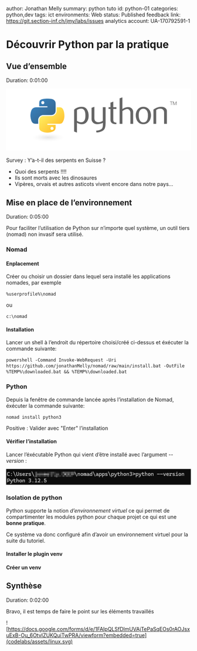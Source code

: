 author: Jonathan Melly
summary: python tuto
id: python-01
categories: python,dev
tags: ict
environments: Web
status: Published
feedback link: https://git.section-inf.ch/jmy/labs/issues
analytics account: UA-170792591-1

# Découvrir Python par la pratique

## Vue d’ensemble
Duration: 0:01:00

![Alt text](assets/python/python-logo-master-v3-TM-flattened.png)

Survey
: Y’a-t-il des serpents en Suisse ?
<ul>
<li>Quoi des serpents !!!!</li>
<li>Ils sont morts avec les dinosaures</li>
<li>Vipères, orvais et autres asticots vivent encore dans notre pays...</li>
</ul>

## Mise en place de l’environnement
Duration: 0:05:00

Pour faciliter l’utilisation de Python sur n’importe quel système, un outil tiers (nomad) non invasif sera utilisé.

### Nomad

#### Enplacement
Créer ou choisir un dossier dans lequel sera installé les applications nomades, par exemple

```shell
%userprofile%\nomad
```

ou

```shell
c:\nomad
```

#### Installation

Lancer un shell à l’endroit du répertoire choisi/créé ci-dessus et éxécuter la commande suivante:

```shell
powershell -Command Invoke-WebRequest -Uri https://github.com/jonathanMelly/nomad/raw/main/install.bat -OutFile %TEMP%\downloaded.bat && %TEMP%\downloaded.bat
```

### Python

Depuis la fenêtre de commande lancée après l’installation de Nomad, éxécuter la commande suivante:

```shell
nomad install python3
```

Positive
: Valider avec "Enter" l’installation

#### Vérifier l’installation

Lancer l’éxécutable Python qui vient d’être installé avec l’argument *--version* :

![Alt text](assets/python/python-version.png)

### Isolation de python

Python supporte la notion *d’environnement virtuel* ce qui permet de compartimenter les modules python pour chaque projet ce qui est une **bonne pratique**.

Ce système va donc configuré afin d’avoir un environnement virtuel pour la suite du tutoriel.

#### Installer le plugin venv

#### Créer un venv

## Synthèse
Duration: 0:02:00

Bravo, il est temps de faire le point sur les éléments travaillés

![https://docs.google.com/forms/d/e/1FAIpQLSfDlmUVAjTePaSqEOs0rAOJsxuExB-Ou_6OtvIZUKQuiTwPRA/viewform?embedded=true](codelabs/assets/linux.svg)
